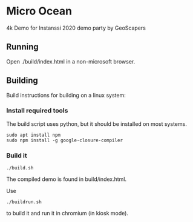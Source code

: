 # Micro Ocean
4k Demo for Instanssi 2020 demo party
by GeoScapers

## Running
Open ./build/index.html in a non-microsoft browser.

## Building

Build instructions for building on a linux system:

### Install required tools
The build script uses python, but it should be installed on most systems.

    sudo apt install npm
    sudo npm install -g google-closure-compiler

### Build it
    ./build.sh
    
The compiled demo is found in build/index.html.

Use

    ./buildrun.sh

to build it and run it in chromium (in kiosk mode).

    



